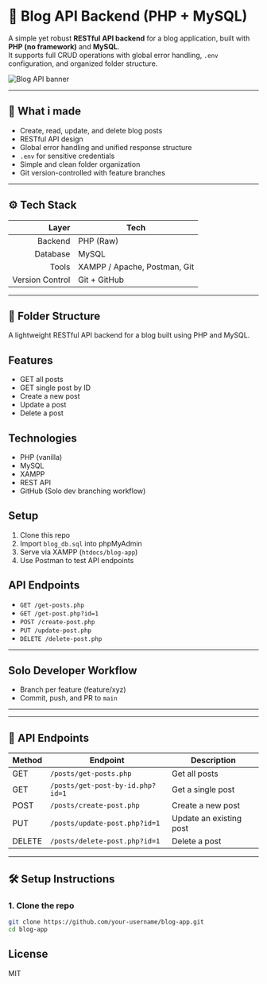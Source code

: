# 📝 Blog API Backend (PHP + MySQL)

A simple yet robust **RESTful API backend** for a blog application, built with **PHP (no framework)** and **MySQL**.  
It supports full CRUD operations with global error handling, `.env` configuration, and organized folder structure.

![Blog API banner](https://i.imgur.com/vPPexmf.png)

---

## 🚀 What i made

- Create, read, update, and delete blog posts
- RESTful API design
- Global error handling and unified response structure
- `.env` for sensitive credentials
- Simple and clean folder organization
- Git version-controlled with feature branches

---

## ⚙️ Tech Stack

|           Layer | Tech                         |
| --------------: | ---------------------------- |
|         Backend | PHP (Raw)                    |
|        Database | MySQL                        |
|           Tools | XAMPP / Apache, Postman, Git |
| Version Control | Git + GitHub                 |

---

## 📂 Folder Structure

A lightweight RESTful API backend for a blog built using PHP and MySQL.

## Features

- GET all posts
- GET single post by ID
- Create a new post
- Update a post
- Delete a post

## Technologies

- PHP (vanilla)
- MySQL
- XAMPP
- REST API
- GitHub (Solo dev branching workflow)

## Setup

1. Clone this repo
2. Import `blog_db.sql` into phpMyAdmin
3. Serve via XAMPP (`htdocs/blog-app`)
4. Use Postman to test API endpoints

## API Endpoints

- `GET /get-posts.php`
- `GET /get-post.php?id=1`
- `POST /create-post.php`
- `PUT /update-post.php`
- `DELETE /delete-post.php`

---

## Solo Developer Workflow

- Branch per feature (feature/xyz)
- Commit, push, and PR to `main`

---


---

## 🔗 API Endpoints

| Method | Endpoint                                 | Description             |
|--------|------------------------------------------|-------------------------|
| GET    | `/posts/get-posts.php`                   | Get all posts           |
| GET    | `/posts/get-post-by-id.php?id=1`         | Get a single post       |
| POST   | `/posts/create-post.php`                 | Create a new post       |
| PUT    | `/posts/update-post.php?id=1`            | Update an existing post |
| DELETE | `/posts/delete-post.php?id=1`            | Delete a post           |

---

## 🛠 Setup Instructions

### 1. Clone the repo

```bash
git clone https://github.com/your-username/blog-app.git
cd blog-app
```

## License

MIT
